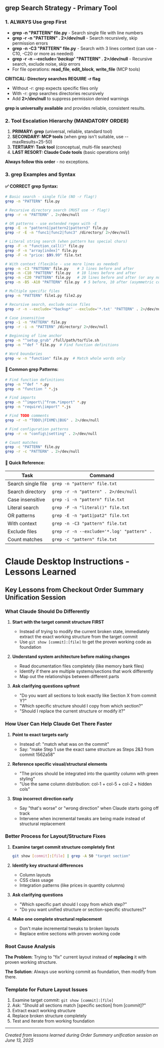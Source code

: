 ## **grep Search Strategy - Primary Tool**

### **1. ALWAYS Use grep First**
- **grep -n "PATTERN" file.py** - Search single file with line numbers
- **grep -r -n "PATTERN" . 2>/dev/null** - Search recursively, skip permission errors
- **grep -n -C3 "PATTERN" file.py** - Search with 3 lines context (can use -C10, -C20 or more as needed)
- **grep -r -n --exclude='*backup*' "PATTERN" . 2>/dev/null** - Recursive search, exclude noise, skip errors
- For file operations: **read_file**, **edit_block**, **write_file** (MCP tools)

**CRITICAL: Directory searches REQUIRE -r flag**
- Without -r: grep expects specific files only
- With -r: grep searches directories recursively
- Add **2>/dev/null** to suppress permission denied warnings

**grep is universally available** and provides reliable, consistent results.

### **2. Tool Escalation Hierarchy (MANDATORY ORDER)**
1. **PRIMARY: grep** (universal, reliable, standard tool)
2. **SECONDARY: MCP tools** (when grep isn't suitable, use --maxResults=25-50)  
3. **TERTIARY: Task tool** (conceptual, multi-file searches)
4. **LAST RESORT: Claude Code tools** (basic operations only)

**Always follow this order** - no exceptions.

### **3. grep Examples and Syntax**

#### **✅ CORRECT grep Syntax:**
```bash
# Basic search - single file (NO -r flag!)
grep -n "PATTERN" file.py

# Recursive directory search (MUST use -r flag!)
grep -r -n "PATTERN" . 2>/dev/null

# OR patterns - use extended regex with -E
grep -E -n "pattern1|pattern2|pattern3" file.py
grep -r -E -n "func1|func2|func3" /directory/ 2>/dev/null

# Literal string search (when pattern has special chars)
grep -F -n "function_call()" file.py
grep -F -n "array[index]" file.py
grep -F -n "price: $99.99" file.txt

# With context (flexible - use more lines as needed)
grep -n -C3 "PATTERN" file.py    # 3 lines before and after
grep -n -C10 "PATTERN" file.py   # 10 lines before and after  
grep -n -C20 "PATTERN" file.py   # 20 lines before and after (or any number)
grep -n -B5 -A10 "PATTERN" file.py  # 5 before, 10 after (asymmetric context)

# Multiple specific files
grep -n "PATTERN" file1.py file2.py

# Recursive search, exclude noise files
grep -r -n --exclude='*backup*' --exclude='*.txt' "PATTERN" . 2>/dev/null

# Case insensitive
grep -i -n "PATTERN" file.py
grep -r -i -n "PATTERN" /directory/ 2>/dev/null

# Beginning of line anchor
grep -n "^setup_grub" /full/path/to/file.sh
grep -n "^def " file.py  # Find function definitions

# Word boundaries
grep -w -n "function" file.py  # Match whole words only
```

#### **🔧 Common grep Patterns:**
```bash
# Find function definitions
grep -n "^def " *.py
grep -n "function " *.js

# Find imports
grep -n "^import\|^from.*import" *.py
grep -n "require\|import" *.js

# Find TODO comments
grep -r -n "TODO\|FIXME\|BUG" . 2>/dev/null

# Find configuration patterns
grep -r -n "config\|setting" . 2>/dev/null

# Count matches
grep -c "PATTERN" file.py
grep -r -c "PATTERN" . 2>/dev/null
```

#### **📝 Quick Reference:**

| Task | Command |
|------|---------|
| Search single file | `grep -n "pattern" file.txt` |
| Search directory | `grep -r -n "pattern" . 2>/dev/null` |
| Case insensitive | `grep -i -n "pattern" file.txt` |
| Literal search | `grep -F -n "literal()" file.txt` |
| OR patterns | `grep -E -n "pat1\|pat2" file.txt` |
| With context | `grep -n -C3 "pattern" file.txt` |
| Exclude files | `grep -r -n --exclude='*.log' "pattern" .` |
| Count matches | `grep -c "pattern" file.txt` |

# Claude Desktop Instructions - Lessons Learned

## Key Lessons from Checkout Order Summary Unification Session

### What Claude Should Do Differently

1. **Start with the target commit structure FIRST**
   - Instead of trying to modify the current broken state, immediately extract the exact working structure from the target commit
   - Use `git show [commit]:[file]` to get the proven working code as foundation

2. **Understand system architecture before making changes**
   - Read documentation files completely (like memory bank files)
   - Identify if there are multiple systems/sections that work differently
   - Map out the relationships between different parts

3. **Ask clarifying questions upfront**
   - "Do you want all sections to look exactly like Section X from commit Y?"
   - "Which specific structure should I copy from which section?"
   - "Should I replace the current structure or modify it?"

### How User Can Help Claude Get There Faster

1. **Point to exact targets early**
   - Instead of: "match what was on the commit"
   - Say: "make Step 1 use the exact same structure as Steps 2&3 from commit 1562a58"

2. **Reference specific visual/structural elements**
   - "The prices should be integrated into the quantity column with green styling"
   - "Use the same column distribution: col-1 + col-5 + col-2 + hidden cols"

3. **Stop incorrect direction early**
   - Say "that's worse" or "wrong direction" when Claude starts going off track
   - Intervene when incremental tweaks are being made instead of structural replacement

### Better Process for Layout/Structure Fixes

1. **Examine target commit structure completely first**
   ```bash
   git show [commit]:[file] | grep -A 50 "target section"
   ```

2. **Identify key structural differences**
   - Column layouts
   - CSS class usage
   - Integration patterns (like prices in quantity columns)

3. **Ask clarifying questions**
   - "Which specific part should I copy from which step?"
   - "Do you want unified structure or section-specific structures?"

4. **Make one complete structural replacement**
   - Don't make incremental tweaks to broken layouts
   - Replace entire sections with proven working code

### Root Cause Analysis

**The Problem**: Trying to "fix" current layout instead of **replacing** it with proven working structure.

**The Solution**: Always use working commit as foundation, then modify from there.

### Template for Future Layout Issues

1. Examine target commit: `git show [commit]:[file]`
2. Ask: "Should all sections match [specific section] from [commit]?"
3. Extract exact working structure
4. Replace broken structure completely
5. Test and iterate from working foundation

---

*Created from lessons learned during Order Summary unification session on June 13, 2025*